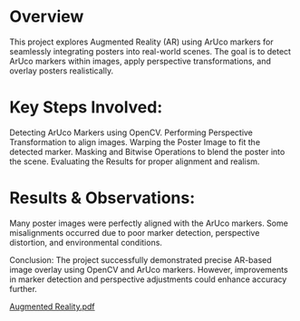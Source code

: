 # Overview
This project explores Augmented Reality (AR) using ArUco markers for seamlessly integrating posters into real-world scenes. The goal is to detect ArUco markers within images, apply perspective transformations, and overlay posters realistically.

# Key Steps Involved:
Detecting ArUco Markers using OpenCV.
Performing Perspective Transformation to align images.
Warping the Poster Image to fit the detected marker.
Masking and Bitwise Operations to blend the poster into the scene.
Evaluating the Results for proper alignment and realism.

# Results & Observations:
Many poster images were perfectly aligned with the ArUco markers.
Some misalignments occurred due to poor marker detection, perspective distortion, and environmental conditions.

Conclusion:
The project successfully demonstrated precise AR-based image overlay using OpenCV and ArUco markers. However, improvements in marker detection and perspective adjustments could enhance accuracy further.

[Augmented Reality.pdf](https://github.com/user-attachments/files/19348321/Augmented.Reality.pdf)







